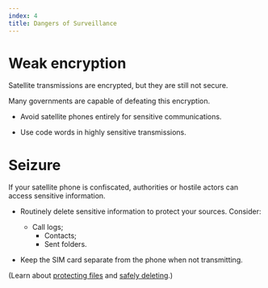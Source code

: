 ```yaml
---
index: 4
title: Dangers of Surveillance
---
```

# Weak encryption

Satellite transmissions are encrypted, but they are still not secure. 

Many governments are capable of defeating this encryption.

*   Avoid satellite phones entirely for sensitive communications.

*	Use code words in highly sensitive transmissions.

# Seizure

If your satellite phone is confiscated, authorities or hostile actors can access sensitive information.

*   Routinely delete sensitive information to protect your sources. Consider:

	* Call logs; 
        * Contacts; 
        * Sent folders.

*	Keep the SIM card separate from the phone when not transmitting.

(Learn about [protecting files](umbrella://lesson/protecting-files) and [safely deleting](umbrella://lesson/safely-deleting).)